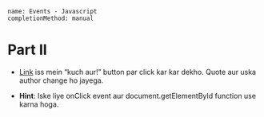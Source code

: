 ```ngMeta
name: Events - Javascript
completionMethod: manual
```

# Part II

- [Link](https://codepen.io/navgurukul/full/rWrXWK) iss mein “kuch aur!” button par click kar kar dekho. Quote aur uska author change ho jayega.

- **Hint**: Iske liye onClick event aur document.getElementById function use karna hoga.